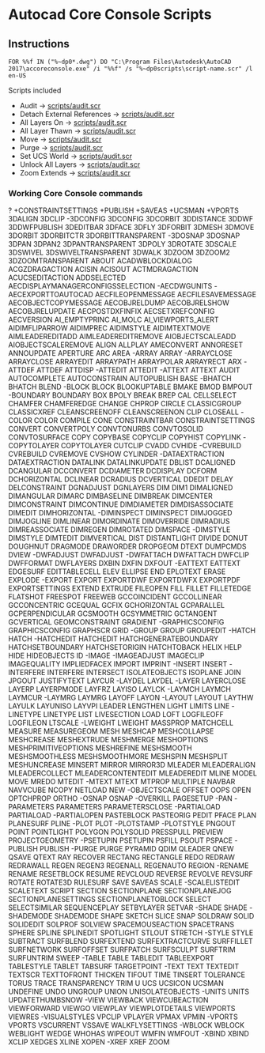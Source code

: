 # Autocad Core Console Scripts



## Instructions

```
FOR %%f IN ("%~dp0*.dwg") DO "C:\Program Files\Autodesk\AutoCAD 2017\accoreconsole.exe" /i "%%f" /s "%~dp0scripts\script-name.scr" /l en-US
```


Scripts included

- Audit -> [scripts/audit.scr](scripts/audit.scr)
- Detach External References -> [scripts/audit.scr](scripts/audit.scr)
- All Layers On -> [scripts/audit.scr](scripts/audit.scr)
- All Layer Thawn -> [scripts/audit.scr](scripts/audit.scr)
- Move -> [scripts/audit.scr](scripts/audit.scr)
- Purge -> [scripts/audit.scr](scripts/audit.scr)
- Set UCS World -> [scripts/audit.scr](scripts/audit.scr)
- Unlock All Layers -> [scripts/audit.scr](scripts/audit.scr)
- Zoom Extends -> [scripts/audit.scr](scripts/audit.scr)

### Working Core Console commands

?
+CONSTRAINTSETTINGS
+PUBLISH
+SAVEAS
+UCSMAN
+VPORTS
3DALIGN
3DCLIP
-3DCONFIG
3DCONFIG
3DCORBIT
3DDISTANCE
3DDWF
3DDWFPUBLISH
3DEDITBAR
3DFACE
3DFLY
3DFORBIT
3DMESH
3DMOVE
3DORBIT
3DORBITCTR
3DORBITTRANSPARENT
-3DOSNAP
3DOSNAP
3DPAN
3DPAN2
3DPANTRANSPARENT
3DPOLY
3DROTATE
3DSCALE
3DSWIVEL
3DSWIVELTRANSPARENT
3DWALK
3DZOOM
3DZOOM2
3DZOOMTRANSPARENT
ABOUT
ACADWBLOCKDIALOG
ACGZDRAGACTION
ACISIN
ACISOUT
ACTMDRAGACTION
ACUCSEDITACTION
ADDSELECTED
AECDISPLAYMANAGERCONFIGSSELECTION
-AECDWGUNITS
-AECEXPORTTOAUTOCAD
AECFILEOPENMESSAGE
AECFILESAVEMESSAGE
AECOBJECTCOPYMESSAGE
AECOBJRELDUMP
AECOBJRELSHOW
AECOBJRELUPDATE
AECPOSTDXFINFIX
AECSETXREFCONFIG
AECVERSION
AI_EMPTYPRINC
AI_MOLC
AI_VIEWPORTS_ALERT
AIDIMFLIPARROW
AIDIMPREC
AIDIMSTYLE
AIDIMTEXTMOVE
AIMLEADEREDITADD
AIMLEADEREDITREMOVE
AIOBJECTSCALEADD
AIOBJECTSCALEREMOVE
ALIGN
ALLPLAY
AMECONVERT
ANNORESET
ANNOUPDATE
APERTURE
ARC
AREA
-ARRAY
ARRAY
-ARRAYCLOSE
ARRAYCLOSE
ARRAYEDIT
ARRAYPATH
ARRAYPOLAR
ARRAYRECT
ARX
-ATTDEF
ATTDEF
ATTDISP
-ATTEDIT
ATTEDIT
-ATTEXT
ATTEXT
AUDIT
AUTOCOMPLETE
AUTOCONSTRAIN
AUTOPUBLISH
BASE
-BHATCH
BHATCH
BLEND
-BLOCK
BLOCK
BLOOKUPTABLE
BMAKE
BMOD
BMPOUT
-BOUNDARY
BOUNDARY
BOX
BPOLY
BREAK
BREP
CAL
CELLSELECT
CHAMFER
CHAMFEREDGE
CHANGE
CHPROP
CIRCLE
CLASSICGROUP
CLASSICXREF
CLEANSCREENOFF
CLEANSCREENON
CLIP
CLOSEALL
-COLOR
COLOR
COMPILE
CONE
CONSTRAINTBAR
CONSTRAINTSETTINGS
CONVERT
CONVERTPOLY
CONVTONURBS
CONVTOSOLID
CONVTOSURFACE
COPY
COPYBASE
COPYCLIP
COPYHIST
COPYLINK
-COPYTOLAYER
COPYTOLAYER
CUTCLIP
CVADD
CVHIDE
-CVREBUILD
CVREBUILD
CVREMOVE
CVSHOW
CYLINDER
-DATAEXTRACTION
DATAEXTRACTION
DATALINK
DATALINKUPDATE
DBLIST
DCALIGNED
DCANGULAR
DCCONVERT
DCDIAMETER
DCDISPLAY
DCFORM
DCHORIZONTAL
DCLINEAR
DCRADIUS
DCVERTICAL
DDEDIT
DELAY
DELCONSTRAINT
DGNADJUST
DGNLAYERS
DIM
DIM1
DIMALIGNED
DIMANGULAR
DIMARC
DIMBASELINE
DIMBREAK
DIMCENTER
DIMCONSTRAINT
DIMCONTINUE
DIMDIAMETER
DIMDISASSOCIATE
DIMEDIT
DIMHORIZONTAL
-DIMINSPECT
DIMINSPECT
DIMJOGGED
DIMJOGLINE
DIMLINEAR
DIMORDINATE
DIMOVERRIDE
DIMRADIUS
DIMREASSOCIATE
DIMREGEN
DIMROTATED
DIMSPACE
-DIMSTYLE
DIMSTYLE
DIMTEDIT
DIMVERTICAL
DIST
DISTANTLIGHT
DIVIDE
DONUT
DOUGHNUT
DRAGMODE
DRAWORDER
DROPGEOM
DTEXT
DUMPCMDS
DVIEW
-DWFADJUST
DWFADJUST
-DWFATTACH
DWFATTACH
DWFCLIP
DWFFORMAT
DWFLAYERS
DXBIN
DXFIN
DXFOUT
-EATTEXT
EATTEXT
EDGESURF
EDITTABLECELL
ELEV
ELLIPSE
END
EPLOTEXT
ERASE
EXPLODE
-EXPORT
EXPORT
EXPORTDWF
EXPORTDWFX
EXPORTPDF
EXPORTSETTINGS
EXTEND
EXTRUDE
FILEOPEN
FILL
FILLET
FILLETEDGE
FLATSHOT
FREESPOT
FREEWEB
GCCOINCIDENT
GCCOLLINEAR
GCCONCENTRIC
GCEQUAL
GCFIX
GCHORIZONTAL
GCPARALLEL
GCPERPENDICULAR
GCSMOOTH
GCSYMMETRIC
GCTANGENT
GCVERTICAL
GEOMCONSTRAINT
GRADIENT
-GRAPHICSCONFIG
GRAPHICSCONFIG
GRAPHSCR
GRID
-GROUP
GROUP
GROUPEDIT
-HATCH
HATCH
-HATCHEDIT
HATCHEDIT
HATCHGENERATEBOUNDARY
HATCHSETBOUNDARY
HATCHSETORIGIN
HATCHTOBACK
HELIX
HELP
HIDE
HIDEOBJECTS
ID
-IMAGE
-IMAGEADJUST
IMAGECLIP
IMAGEQUALITY
IMPLIEDFACEX
IMPORT
IMPRINT
-INSERT
INSERT
-INTERFERE
INTERFERE
INTERSECT
ISOLATEOBJECTS
ISOPLANE
JOIN
JPGOUT
JUSTIFYTEXT
LAYCUR
-LAYDEL
LAYDEL
-LAYER
LAYERCLOSE
LAYERP
LAYERPMODE
LAYFRZ
LAYISO
LAYLCK
-LAYMCH
LAYMCH
LAYMCUR
-LAYMRG
LAYMRG
LAYOFF
LAYON
-LAYOUT
LAYOUT
LAYTHW
LAYULK
LAYUNISO
LAYVPI
LEADER
LENGTHEN
LIGHT
LIMITS
LINE
-LINETYPE
LINETYPE
LIST
LIVESECTION
LOAD
LOFT
LOGFILEOFF
LOGFILEON
LTSCALE
-LWEIGHT
LWEIGHT
MASSPROP
MATCHCELL
MEASURE
MEASUREGEOM
MESH
MESHCAP
MESHCOLLAPSE
MESHCREASE
MESHEXTRUDE
MESHMERGE
MESHOPTIONS
MESHPRIMITIVEOPTIONS
MESHREFINE
MESHSMOOTH
MESHSMOOTHLESS
MESHSMOOTHMORE
MESHSPIN
MESHSPLIT
MESHUNCREASE
MINSERT
MIRROR
MIRROR3D
MLEADER
MLEADERALIGN
MLEADERCOLLECT
MLEADERCONTENTEDIT
MLEADEREDIT
MLINE
MODEL
MOVE
MREDO
MTEDIT
-MTEXT
MTEXT
MTPROP
MULTIPLE
NAVBAR
NAVVCUBE
NCOPY
NETLOAD
NEW
-OBJECTSCALE
OFFSET
OOPS
OPEN
OPTCHPROP
ORTHO
-OSNAP
OSNAP
-OVERKILL
PAGESETUP
-PAN
-PARAMETERS
PARAMETERS
PARAMETERSCLOSE
-PARTIALOAD
PARTIALOAD
-PARTIALOPEN
PASTEBLOCK
PASTEORIG
PEDIT
PFACE
PLAN
PLANESURF
PLINE
-PLOT
PLOT
-PLOTSTAMP
-PLOTSTYLE
PNGOUT
POINT
POINTLIGHT
POLYGON
POLYSOLID
PRESSPULL
PREVIEW
PROJECTGEOMETRY
-PSETUPIN
PSETUPIN
PSFILL
PSOUT
PSPACE
-PUBLISH
PUBLISH
-PURGE
PURGE
PYRAMID
QDIM
QLEADER
QNEW
QSAVE
QTEXT
RAY
RECOVER
RECTANG
RECTANGLE
REDO
REDRAW
REDRAWALL
REGEN
REGEN3
REGENALL
REGENAUTO
REGION
-RENAME
RENAME
RESETBLOCK
RESUME
REVCLOUD
REVERSE
REVOLVE
REVSURF
ROTATE
ROTATE3D
RULESURF
SAVE
SAVEAS
SCALE
-SCALELISTEDIT
SCALETEXT
SCRIPT
SECTION
SECTIONPLANE
SECTIONPLANEJOG
SECTIONPLANESETTINGS
SECTIONPLANETOBLOCK
SELECT
SELECTSIMILAR
SEQUENCEPLAY
SETBYLAYER
SETVAR
-SHADE
SHADE
-SHADEMODE
SHADEMODE
SHAPE
SKETCH
SLICE
SNAP
SOLDRAW
SOLID
SOLIDEDIT
SOLPROF
SOLVIEW
SPACEMOUSEACTION
SPACETRANS
SPHERE
SPLINE
SPLINEDIT
SPOTLIGHT
STLOUT
STRETCH
-STYLE
STYLE
SUBTRACT
SURFBLEND
SURFEXTEND
SURFEXTRACTCURVE
SURFFILLET
SURFNETWORK
SURFOFFSET
SURFPATCH
SURFSCULPT
SURFTRIM
SURFUNTRIM
SWEEP
-TABLE
TABLE
TABLEDIT
TABLEEXPORT
TABLESTYLE
TABLET
TABSURF
TARGETPOINT
-TEXT
TEXT
TEXTEDIT
TEXTSCR
TEXTTOFRONT
THICKEN
TIFOUT
TIME
TINSERT
TOLERANCE
TORUS
TRACE
TRANSPARENCY
TRIM
U
UCS
UCSICON
UCSMAN
UNDEFINE
UNDO
UNGROUP
UNION
UNISOLATEOBJECTS
-UNITS
UNITS
UPDATETHUMBSNOW
-VIEW
VIEWBACK
VIEWCUBEACTION
VIEWFORWARD
VIEWGO
VIEWPLAY
VIEWPLOTDETAILS
VIEWPORTS
VIEWRES
-VISUALSTYLES
VPCLIP
VPLAYER
VPMAX
VPMIN
-VPORTS
VPORTS
VSCURRENT
VSSAVE
WALKFLYSETTINGS
-WBLOCK
WBLOCK
WEBLIGHT
WEDGE
WHOHAS
WIPEOUT
WMFIN
WMFOUT
-XBIND
XBIND
XCLIP
XEDGES
XLINE
XOPEN
-XREF
XREF
ZOOM